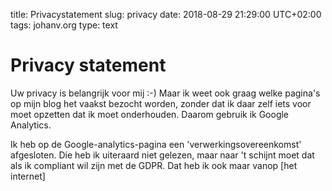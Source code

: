 title: Privacystatement
slug: privacy
date: 2018-08-29 21:29:00 UTC+02:00
tags: johanv.org
type: text

# Privacy statement

Uw privacy is belangrijk voor mij :-)
Maar ik weet ook graag welke pagina's op mijn blog het vaakst bezocht worden,
zonder dat ik daar zelf iets voor moet opzetten dat ik moet onderhouden.
Daarom gebruik ik Google Analytics.

Ik heb op de Google-analytics-pagina een 'verwerkingsovereenkomst'
afgesloten. Die heb ik uiteraard niet gelezen, maar naar 't schijnt moet
dat als ik compliant wil zijn met de GDPR. Dat heb ik ook maar vanop
[het internet]
